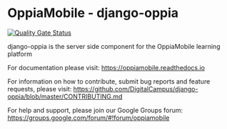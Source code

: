 OppiaMobile - django-oppia
===========================

[![Quality Gate Status](https://sonarcloud.io/api/project_badges/measure?project=django_oppia&metric=alert_status)](https://sonarcloud.io/dashboard?id=django_oppia)

django-oppia is the server side component for the OppiaMobile learning platform

For documentation please visit: https://oppiamobile.readthedocs.io

For information on how to contribute, submit bug reports and feature requests, please visit: https://github.com/DigitalCampus/django-oppia/blob/master/CONTRIBUTING.md

For help and support, please join our Google Groups forum: https://groups.google.com/forum/#!forum/oppiamobile


